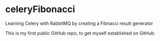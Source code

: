 celeryFibonacci
===============

Learning Celery with RabbitMQ by creating a Fibnacci result generator

This is my first public GitHub repo, to get myself established on GitHub.
